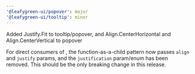 ```yaml
---
'@leafygreen-ui/popover': major
'@leafygreen-ui/tooltip': minor
---
```


Added Justify.Fit to tooltip/popover, and Align.CenterHorizontal and Align.CenterVertical to popover

For direct consumers of <Popover>, the function-as-a-child pattern now passes `align` and `justify` params,
and the `justification` param/enum has been removed. This should be the only breaking change in this release.
